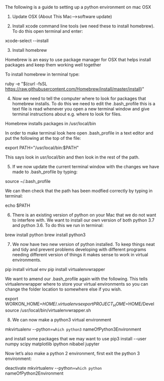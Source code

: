 The following is a guide to setting up a python environment on mac OSX

1. Update OSX (About This Mac–>software update)

2. Install xcode command line tools (we need these to install homebrew). To do this open terminal and enter:

xcode-select --install

3. Install homebrew

Homebrew is an easy to use package manager for OSX that helps install packages and keep them working well together

To install homebrew in terminal type:

ruby -e "$(curl -fsSL https://raw.githubusercontent.com/Homebrew/install/master/install)"

4. Now we need to tell the computer where to look for packages that homebrew installs. To do this we need to edit the .bash_profile this is a text file is read whenever you open a new terminal window and give terminal instructions about e.g. where to look for files.

Homebrew installs packages in /usr/local/bin

In order to make terminal look here open .bash_profile in a text editor and put the following at the top of the file:

export PATH="/usr/local/bin:$PATH"

This says look in usr/local/bin and then look in the rest of the path.

5. If we now update the current terminal window with the changes we have made to .bash_profile by typing:

source ~/.bash_profile

We can then check that the path has been modfied correctly by typing in terminal:

echo $PATH

6. There is an existing version of python on your Mac that we do not want to interfere with. We want to install our own version of both python 3.7 and python 3.6. To do this we run in terminal:

brew install python
brew install python3

7. We now have two new version of python installed. To keep things neat and tidy and prevent problems developing with different programs needing different version of things it makes sense to work in virtual environments.

pip install virtual env
pip install virtualenvwrapper

We want to amend our .bash_profile again with the following. This tells virtualenvwrapper where to store your virtual environments so you can change the folder location to somewhere else if you wish.

export WORKON_HOME=$HOME/.virtualenvs
export PROJECT_HOME=$HOME/Devel
source /usr/local/bin/virtualenvwrapper.sh

8. We can now make a python3 virtual environment

mkvirtualenv --python=`which python3` nameOfPython3Environment

and install some packages that we may want to use
pip3 install --user numpy scipy matplotlib ipython nibabel jupyter

Now let’s also make a python 2 environment, first exit the python 3 environment:

deactivate
mkvirtualenv --python=`which python` nameOfPython2Environment
